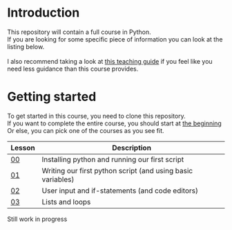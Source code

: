 # Introduction

This repository will contain a full course in Python. \
If you are looking for some specific piece of information you can look at the listing below. \
\
I also recommend taking a look at [this teaching guide](https://trello.com/b/AUNkGrXi/code-year-python-track-teaching-guide) if you feel like you need less guidance than this course provides.

# Getting started

To get started in this course, you need to clone this repository. \
If you want to complete the entire course, you should start at [the beginning](Lesson00/) \
Or else, you can pick one of the courses as you see fit.


| Lesson | Description |
|--------|-------------|
|[00](Lesson00/)| Installing python and running our first script |
|[01](Lesson01/)| Writing our first python script (and using basic variables) |
|[02](Lesson02/)| User input and if-statements (and code editors) |
|[03](Lesson03/)| Lists and loops |


Still work in progress